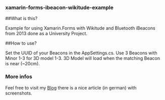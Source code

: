 ### xamarin-forms-ibeacon-wikitude-example

##What is this?

Example for using Xamarin.Forms with Wikitude and Bluetooth iBeacons from 2013 done as a University Project.

##How to use?

Set the UUID of your Beacons in the AppSettings.cs. Use 3 Beacons with Minor 1-3 for 3D model 1-3. 3D Model will load when the matching Beacon is near (~20cm).

### More infos

Feel free to visit my [Blog](https://galonga.de/augmented-reality-mit-xamarin-und-wikitude/) there is a nice article (in german) with screenshots.